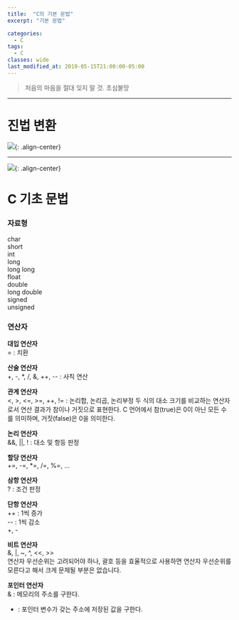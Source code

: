 ```yaml
---
title:  "C의 기본 문법"
excerpt: "기본 문법"

categories:
  - C
tags:
  - C
classes: wide
last_modified_at: 2019-05-15T21:00:00-05:00
---
```


> 처음의 마음을 절대 잊지 말 것. 초심불망

***

# 진법 변환 

![](https://keepinmindsh.github.io/lines/assets/img/C001-1.jpeg){: .align-center} 


***

![](https://keepinmindsh.github.io/lines/assets/img/C001-2.jpeg){: .align-center} 


# C 기초 문법 

### 자료형

char  
short  
int  
long  
long long  
float  
double  
long double  
signed  
unsigned  

### 연산자 

**대입 연산자**  
= : 치환

**산술 연산자**  
+, -, *, /, &, ++, -- : 사칙 연산  

**관계 연산자**  
<, >, <=, >=, ++, != : 논리합, 논리곱, 논리부정
두 식의 대소 크기를 비교하는 연산자로서 연산 결과가 참이나 거짓으로 표현한다.
C 언어에서 참(true)은 0이 아닌 모든 수를 의미하며, 거짓(false)은 0을 의미한다.  

**논리 연산자**  
&&, ||, ! : 대소 및 항등 판정

**할당 연산자**  
+=, -=, *=, /=, %=, ...  

**삼항 연산자**  
? : 조건 판정

**단항 연산자**  
++ : 1씩 증가  
-- : 1씩 감소  
+, -  

**비트 연산자**  
&, |, ~, ^, <<, >>  
연산자 우선순위는 고려되어야 하나, 괄호 등을 효율적으로 사용하면 연산자 우선순위를 모른다고 해서 크게 문제될 부분은 없습니다.  

**포인터 연산자**  
& : 메모리의 주소를 구한다.  
* : 포인터 변수가 갖는 주소에 저장된 값을 구한다.  


